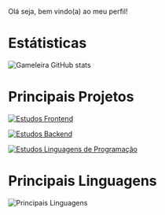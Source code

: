 Olá seja, bem vindo(a) ao meu perfil!

# Estátisticas
![Gameleira GitHub stats](https://github-readme-stats.vercel.app/api?username=GAMELEIRA&show_icons=true&theme=default&locale=pt-br)

# Principais Projetos
[![Estudos Frontend](https://github-readme-stats.vercel.app/api/pin/?username=GAMELEIRA&repo=estudos-frontend&theme=default&show_icons=true&show_owner=true&locale=pt-br)](https://github.com/GAMELEIRA/estudos-frontend)

[![Estudos Backend](https://github-readme-stats.vercel.app/api/pin/?username=GAMELEIRA&repo=estudos-backend&theme=default&show_icons=true&show_owner=true&locale=pt-br)](https://github.com/GAMELEIRA/estudos-backend)

[![Estudos Linguagens de Programação](https://github-readme-stats.vercel.app/api/pin/?username=GAMELEIRA&repo=estudos-linguagens-programacao&theme=default&show_icons=true&show_owner=true&locale=pt-br)](https://github.com/GAMELEIRA/estudos-linguagens-programacao)

# Principais Linguagens
![Principais Linguagens](https://github-readme-stats.vercel.app/api/top-langs/?username=GAMELEIRA&size_weight=0.5&count_weight=0.5&locale=pt-br&langs_count=20)